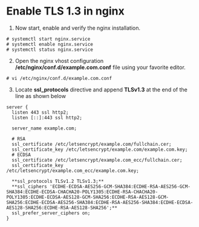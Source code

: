 # Enable TLS 1.3 in nginx

1. Now start, enable and verify the nginx installation.
```
# systemctl start nginx.service
# systemctl enable nginx.service
# systemctl status nginx.service
```
2. Open the nginx vhost configuration **/etc/nginx/conf.d/example.com.conf** file using your favorite editor.

```
# vi /etc/nginx/conf.d/example.com.conf
```
3. Locate **ssl_protocols** directive and append **TLSv1.3** at the end of the line as shown below

```
server {
  listen 443 ssl http2;
  listen [::]:443 ssl http2;

  server_name example.com;

  # RSA
  ssl_certificate /etc/letsencrypt/example.com/fullchain.cer;
  ssl_certificate_key /etc/letsencrypt/example.com/example.com.key;
  # ECDSA
  ssl_certificate /etc/letsencrypt/example.com_ecc/fullchain.cer;
  ssl_certificate_key /etc/letsencrypt/example.com_ecc/example.com.key;

  **ssl_protocols TLSv1.2 TLSv1.3;**
  **ssl_ciphers 'ECDHE-ECDSA-AES256-GCM-SHA384:ECDHE-RSA-AES256-GCM-SHA384:ECDHE-ECDSA-CHACHA20-POLY1305:ECDHE-RSA-CHACHA20-POLY1305:ECDHE-ECDSA-AES128-GCM-SHA256:ECDHE-RSA-AES128-GCM-SHA256:ECDHE-ECDSA-AES256-SHA384:ECDHE-RSA-AES256-SHA384:ECDHE-ECDSA-AES128-SHA256:ECDHE-RSA-AES128-SHA256';**
  ssl_prefer_server_ciphers on;
}
```


